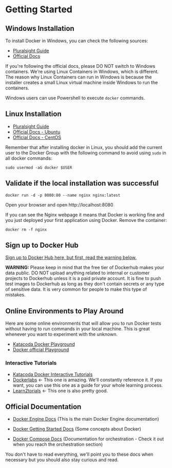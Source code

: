 # Getting Started

## Windows Installation

To install Docker in Windows, you can check the following sources:
- [Pluralsight Guide](https://app.pluralsight.com/course-player?clipId=fc64c687-d09d-41a3-a6e2-f64429ca32ec)
- [Official Docs](https://docs.docker.com/docker-for-windows/install/#install-docker-desktop-on-windows)

If you're following the official docs, please DO NOT switch to Windows containers. We're using Linux Containers in Windows, which is different. The reason why Linux Containers can run in Windows is because the installer creates a small Linux virtual machine inside Windows to run the containers.

Windows users can use Powershell to execute `docker` commands.

## Linux Installation
  - [Pluralsight Guide](https://app.pluralsight.com/course-player?clipId=6ac70df0-eea9-418c-be1a-7a1dfc040b29)
  - [Official Docs - Ubuntu](https://docs.docker.com/engine/install/ubuntu/)
  - [Official Docs - CentOS](https://docs.docker.com/engine/install/centos/)

  Remember that after installing docker in Linux, you should add the current user to the Docker Group with the following command to avoid using `sudo` in all docker commands:
  ```
  sudo usermod -aG docker $USER
  ```


## Validate if the local installation was successful
  ```
  docker run -d -p 8080:80 --name nginx nginx:latest
  ```
  Open your browser and open http://localhost:8080

  If you can see the Nginx webpage it means that Docker is working fine and you just deployed your first application using Docker. Remove the container:

  ```
  docker rm -f nginx
  ```

## Sign up to Docker Hub

[Sign up to Docker Hub here, but first, read the warning below.](https://hub.docker.com/signup)

**WARNING:** Please keep in mind that the free tier of Dockerhub makes your data public. DO NOT upload anything related to internal or customer projects to Dockerhub unless it is a paid private account. It is fine to push test images to Dockerhub as long as they don't contain secrets or any type of sensitive data. It is very common for people to make this type of mistakes.

## Online Environments to Play Around
  Here are some online environments that will allow you to run Docker tests without having to run commands in your local machine. This is great whenever you want to experiment with the unknown.

  - [Katacoda Docker Playground](https://www.katacoda.com/courses/docker/playground)
  - [Docker official Playground](https://labs.play-with-docker.com/)

  ### Interactive Tutorials

  - [Katacoda Docker Interactive Tutorials](https://www.katacoda.com/courses/docker)
  - [Dockerlabs](http://dockerlabs.collabnix.com/) <- This one is amazing. We'll constantly reference it. If you want, you can use this one as a guide for your whole learning process.
  - [Learn2torials](https://learn2torials.com/category/docker) <- This one is also pretty good.

## Official Documentation
  - [Docker Engine Docs](https://docs.docker.com/engine/) (This is the main Docker Engine documentation)
  - [Docker Getting Started Docs](https://docs.docker.com/get-started/overview/) (Some concepts about Docker)

  - [Docker Compose Docs](https://docs.docker.com/compose/) (Documentation for orchestration - Check it out when you reach the orchestration section)

You don't have to read everything, we'll point you to these docs when necessary but you should also stay curious and read.